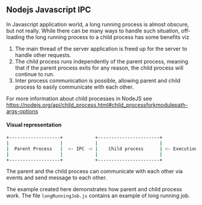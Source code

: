 ## Nodejs Javascript IPC

In Javascript application world, a long running process is almost obscure, but not really.
While there can be many ways to handle such situation, off-loading the long running
process to a child process has some benefits viz

1. The main thread of the server application is freed up for the server to handle other requests.
2. The child process runs independently of the parent process, meaning that if the parent process exits for any reason, the child process will continue to run.
3. Inter process communication is possible, allowing parent and child process to easily communicate with each other.

For more information about child processes in NodeJS see https://nodejs.org/api/child_process.html#child_processforkmodulepath-args-options

#### Visual representation

```bash
+-------------------+            +-----------------------+                 +-------------------------------+
|                   |            |                       |                 |    Script to handle           |
|  Parent Process   |  <- IPC -> |    Child process      | <- Execution -> |    really long running        |
|                   |            |                       |                 |    task                       |
+-------------------+            +-----------------------+                 +-------------------------------+
```

The parent and the child process can communicate with each other via events and send message to each other.

The example created here demonstrates how parent and child process work. The file `longRunningJob.js` contains
an example of long running job.